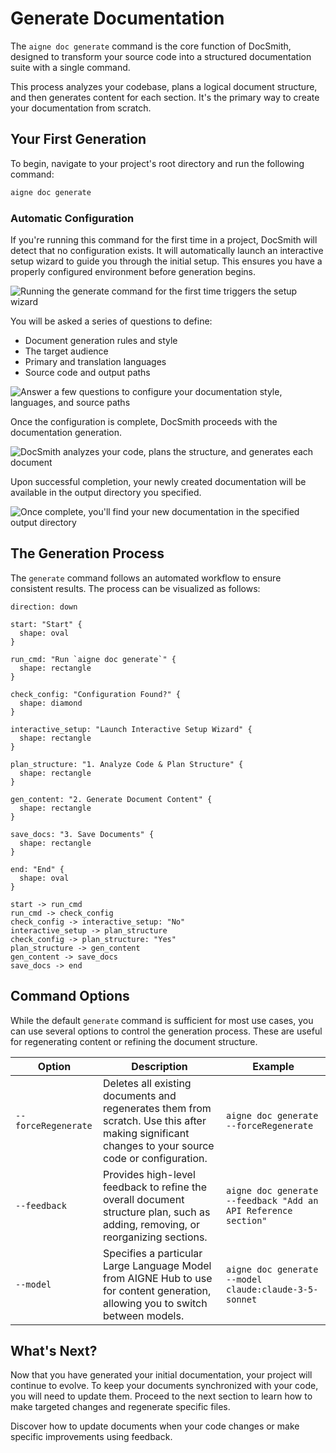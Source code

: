 # Generate Documentation

The `aigne doc generate` command is the core function of DocSmith, designed to transform your source code into a structured documentation suite with a single command.

This process analyzes your codebase, plans a logical document structure, and then generates content for each section. It's the primary way to create your documentation from scratch.

## Your First Generation

To begin, navigate to your project's root directory and run the following command:

```bash
aigne doc generate
```

### Automatic Configuration

If you're running this command for the first time in a project, DocSmith will detect that no configuration exists. It will automatically launch an interactive setup wizard to guide you through the initial setup. This ensures you have a properly configured environment before generation begins.

![Running the generate command for the first time triggers the setup wizard](https://docsmith.aigne.io/image-bin/uploads/0c45a32667c5250e54194a61d9495965.png)

You will be asked a series of questions to define:
- Document generation rules and style
- The target audience
- Primary and translation languages
- Source code and output paths

![Answer a few questions to configure your documentation style, languages, and source paths](https://docsmith.aigne.io/image-bin/uploads/fbedbfa256036ad6375a6c18047a75ad.png)

Once the configuration is complete, DocSmith proceeds with the documentation generation.

![DocSmith analyzes your code, plans the structure, and generates each document](https://docsmith.aigne.io/image-bin/uploads/d0766c19380a02eb8a6f8ce86a838849.png)

Upon successful completion, your newly created documentation will be available in the output directory you specified.

![Once complete, you'll find your new documentation in the specified output directory](https://docsmith.aigne.io/image-bin/uploads/0967443611408ad9d0042793d590b8fd.png)

## The Generation Process

The `generate` command follows an automated workflow to ensure consistent results. The process can be visualized as follows:

```d2
direction: down

start: "Start" {
  shape: oval
}

run_cmd: "Run `aigne doc generate`" {
  shape: rectangle
}

check_config: "Configuration Found?" {
  shape: diamond
}

interactive_setup: "Launch Interactive Setup Wizard" {
  shape: rectangle
}

plan_structure: "1. Analyze Code & Plan Structure" {
  shape: rectangle
}

gen_content: "2. Generate Document Content" {
  shape: rectangle
}

save_docs: "3. Save Documents" {
  shape: rectangle
}

end: "End" {
  shape: oval
}

start -> run_cmd
run_cmd -> check_config
check_config -> interactive_setup: "No"
interactive_setup -> plan_structure
check_config -> plan_structure: "Yes"
plan_structure -> gen_content
gen_content -> save_docs
save_docs -> end
```

## Command Options

While the default `generate` command is sufficient for most use cases, you can use several options to control the generation process. These are useful for regenerating content or refining the document structure.

| Option              | Description                                                                                                                              | Example                                                              |
|---------------------|------------------------------------------------------------------------------------------------------------------------------------------|----------------------------------------------------------------------|
| `--forceRegenerate` | Deletes all existing documents and regenerates them from scratch. Use this after making significant changes to your source code or configuration. | `aigne doc generate --forceRegenerate`                                 |
| `--feedback`        | Provides high-level feedback to refine the overall document structure plan, such as adding, removing, or reorganizing sections.           | `aigne doc generate --feedback "Add an API Reference section"`         |
| `--model`           | Specifies a particular Large Language Model from AIGNE Hub to use for content generation, allowing you to switch between models.       | `aigne doc generate --model claude:claude-3-5-sonnet`                |

## What's Next?

Now that you have generated your initial documentation, your project will continue to evolve. To keep your documents synchronized with your code, you will need to update them. Proceed to the next section to learn how to make targeted changes and regenerate specific files.

<x-card data-title="Update and Refine" data-icon="lucide:file-edit" data-href="/features/update-and-refine">
  Discover how to update documents when your code changes or make specific improvements using feedback.
</x-card>